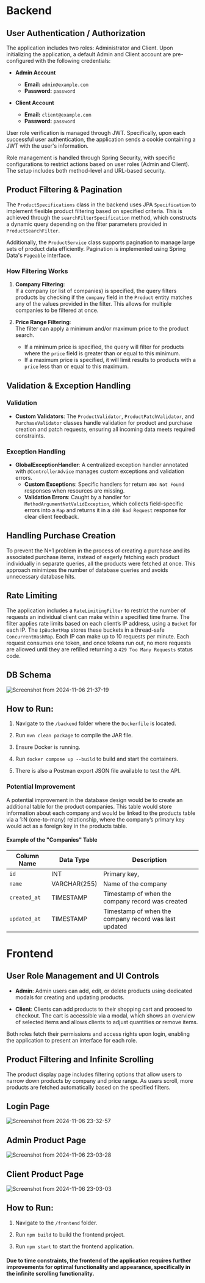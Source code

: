 # Backend

## User Authentication / Authorization

The application includes two roles: Administrator and Client. Upon initializing the application, a default Admin and Client account are pre-configured with the following credentials:

- **Admin Account**  
  - **Email:** `admin@example.com`
  - **Password:** `password`

- **Client Account**  
  - **Email:** `client@example.com`
  - **Password:** `password`

User role verification is managed through JWT. Specifically, upon each successful user authentication, the application sends a cookie containing a JWT with the user's information. 

Role management is handled through Spring Security, with specific configurations to restrict actions based on user roles (Admin and Client). The setup includes both method-level and URL-based security.

## Product Filtering & Pagination 

The `ProductSpecifications` class in the backend uses JPA `Specification` to implement flexible product filtering based on specified criteria. This is achieved through the `searchFilterSpecification` method, which constructs a dynamic query depending on the filter parameters provided in `ProductSearchFilter`.

Additionally, the `ProductService` class supports pagination to manage large sets of product data efficiently. Pagination is implemented using Spring Data's `Pageable` interface.

### How Filtering Works

1. **Company Filtering**:  
   If a company (or list of companies) is specified, the query filters products by checking if the `company` field in the `Product` entity matches any of the values provided in the filter. This allows for multiple companies to be filtered at once.

2. **Price Range Filtering**:  
   The filter can apply a minimum and/or maximum price to the product search. 
   - If a minimum price is specified, the query will filter for products where the `price` field is greater than or equal to this minimum.
   - If a maximum price is specified, it will limit results to products with a `price` less than or equal to this maximum.

## Validation & Exception Handling

### Validation

- **Custom Validators**: The `ProductValidator`, `ProductPatchValidator`, and `PurchaseValidator` classes handle validation for product and purchase creation and patch requests, ensuring all incoming data meets required constraints.
  
### Exception Handling

- **GlobalExceptionHandler**: A centralized exception handler annotated with `@ControllerAdvice` manages custom exceptions and validation errors.
  - **Custom Exceptions**: Specific handlers for return `404 Not Found` responses when resources are missing.
  - **Validation Errors**: Caught by a handler for `MethodArgumentNotValidException`, which collects field-specific errors into a `Map` and returns it in a `400 Bad Request` response for clear client feedback.

## Handling Purchase Creation

To prevent the N+1 problem in the process of creating a purchase and its associated purchase items, instead of eagerly fetching each product individually in separate queries, all the products were fetched at once. This approach minimizes the number of database queries and avoids unnecessary database hits.

## Rate Limiting
The application includes a `RateLimitingFilter` to restrict the number of requests an individual client can make within a specified time frame. 
The filter applies rate limits based on each client’s IP address, using a `Bucket` for each IP. The `ipBucketMap` stores these buckets in a thread-safe `ConcurrentHashMap`. Each IP can make up to 10 requests per minute. 
Each request consumes one token, and once tokens run out, no more requests are allowed until they are refilled returning a `429 Too Many Requests` status code.

## DB Schema 

![Screenshot from 2024-11-06 21-37-19](https://github.com/user-attachments/assets/6b28eb15-a4cf-43db-b802-717867a77fa4)

## How to Run:

1. Navigate to the `/backend` folder where the `Dockerfile` is located.

2. Run `mvn clean package` to compile the JAR file.

3. Ensure Docker is running.

4. Run `docker compose up --build` to build and start the containers.

5. There is also a Postman export JSON file available to test the API.


### Potential Improvement

A potential improvement in the database design would be to create an additional table for the product companies. 
This table would store information about each company and would be linked to the products table via a 1:N (one-to-many) relationship, where the company’s primary key would act as a foreign key in the products table.

#### Example of the "Companies" Table

| Column Name     | Data Type     | Description                              |
|-----------------|---------------|------------------------------------------|
| `id`            | INT           | Primary key,                             |
| `name`          | VARCHAR(255)   | Name of the company                     |
| `created_at`    | TIMESTAMP     | Timestamp of when the company record was created |
| `updated_at`    | TIMESTAMP     | Timestamp of when the company record was last updated |


# Frontend

## User Role Management and UI Controls

- **Admin**: Admin users can add, edit, or delete products using dedicated modals for creating and updating products. 
  
- **Client**: Clients can add products to their shopping cart and proceed to checkout. The cart is accessible via a modal, which shows an overview of selected items and allows clients to adjust quantities or remove items.

Both roles fetch their permissions and access rights upon login, enabling the application to present an interface for each role.

## Product Filtering and Infinite Scrolling

The product display page includes filtering options that allow users to narrow down products by company and price range. As users scroll, more products are fetched automatically based on the specified filters.

## Login Page

![Screenshot from 2024-11-06 23-32-57](https://github.com/user-attachments/assets/38ab9918-fec0-4332-afac-914f225ae491)

## Admin Product Page

![Screenshot from 2024-11-06 23-03-28](https://github.com/user-attachments/assets/57865e2d-67bb-4e2c-8658-9f7ea44fcd64)

## Client Product Page

![Screenshot from 2024-11-06 23-03-03](https://github.com/user-attachments/assets/04099324-db2d-49b5-8997-68e55cd2c15b)

## How to Run:

1. Navigate to the `/frontend` folder.
   
2. Run `npm build` to build the frontend project.
   
3. Run `npm start` to start the frontend application.

#### Due to time constraints, the frontend of the application requires further improvements for optimal functionality and appearance, specifically in the infinite scrolling functionality.
